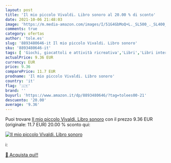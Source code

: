 ```yaml
---
layout: post
title: 'Il mio piccolo Vivaldi. Libro sonoro al 20.00 % di sconto'
date: 2021-10-06 21:48:03
image: 'https://m.media-amazon.com/images/I/51G4GbMoQ+L._SL500_._SL400_.jpg'
comments: true
category: ofertas
author: 'tole.es'
slug: '8893480646-it Il mio piccolo Vivaldi. Libro sonoro'
sku: '8893480646-it'
tags: [ 'Giochi, giocattoli e attività ricreativa','Libri','Libri interattivi per bambini','Libri per bambini', ]
actualPrice: 9.36 EUR
currency: EUR
price: 9.36
comparePrice: 11.7 EUR
prodname: 'Il mio piccolo Vivaldi. Libro sonoro'
country: 'it'
flag: '🇮🇹'
brand: ''
buyurl: 'https://www.amazon.it/dp/8893480646/?tag=tolees00-21'
descuento: '20.00'
average: '9.36'
---
```


Puoi trovare [Il mio piccolo Vivaldi. Libro sonoro](https://www.amazon.it/dp/8893480646/?tag=tolees00-21) con il prezzo 9.36 EUR (originale: 11.7 EUR) 20.00 % sconto qui:

[![Il mio piccolo Vivaldi. Libro sonoro](https://m.media-amazon.com/images/I/51G4GbMoQ+L._SL500_._SL400_.jpg)](https://www.amazon.it/dp/8893480646/?tag=tolees00-21)

ℹ️:


[🛒 Acquista qui!!](https://www.amazon.it/dp/8893480646/?tag=tolees00-21)
